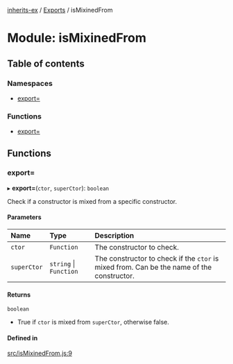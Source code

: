 [inherits-ex](../README.md) / [Exports](../modules.md) / isMixinedFrom

# Module: isMixinedFrom

## Table of contents

### Namespaces

- [export&#x3D;](isMixinedFrom.export_.md)

### Functions

- [export&#x3D;](isMixinedFrom.md#export&#x3D;)

## Functions

### export&#x3D;

▸ **export=**(`ctor`, `superCtor`): `boolean`

Check if a constructor is mixed from a specific constructor.

#### Parameters

| Name | Type | Description |
| :------ | :------ | :------ |
| `ctor` | `Function` | The constructor to check. |
| `superCtor` | `string` \| `Function` | The constructor to check if the `ctor` is mixed from. Can be the name of the constructor. |

#### Returns

`boolean`

- True if `ctor` is mixed from `superCtor`, otherwise false.

#### Defined in

[src/isMixinedFrom.js:9](https://github.com/snowyu/inherits-ex.js/blob/3460e26/src/isMixinedFrom.js#L9)
